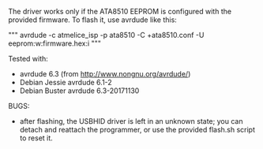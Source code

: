 The driver works only if the ATA8510 EEPROM is configured with the provided
firmware. To flash it, use avrdude like this:

"""
avrdude -c atmelice_isp -p ata8510 -C +ata8510.conf -U eeprom:w:firmware.hex:i
"""

Tested with:
- avrdude 6.3 (from http://www.nongnu.org/avrdude/)
- Debian Jessie avrdude 6.1-2
- Debian Buster avrdude 6.3-20171130

BUGS:
- after flashing, the USBHID driver is left in an unknown state; you can detach
  and reattach the programmer, or use the provided flash.sh script to reset it.
